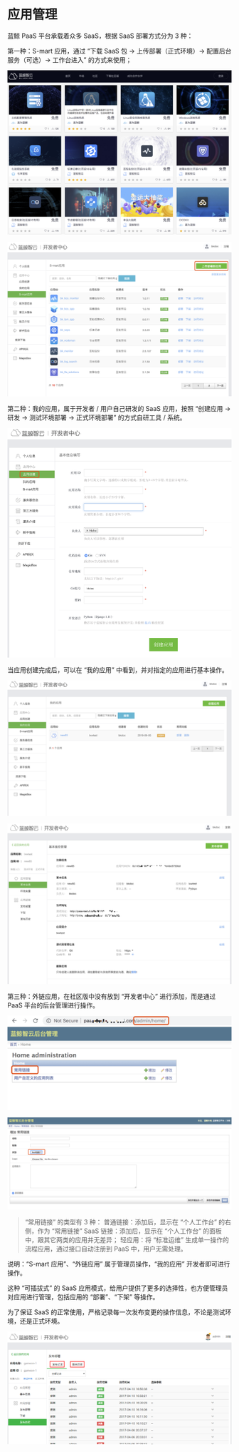 # 应用管理

蓝鲸 PaaS 平台承载着众多 SaaS，根据 SaaS 部署方式分为 3 种：

第一种：S-mart 应用，通过 “下载 SaaS 包 -> 上传部署（正式环境）-> 配置后台服务（可选）-> 工作台进入” 的方式来使用；

![](../../assets/smartsaas.png)

![](../../assets/smartupload.png)

第二种：我的应用，属于开发者 / 用户自己研发的 SaaS 应用，按照 “创建应用 -> 研发 -> 测试环境部署 -> 正式环境部署” 的方式自研工具 / 系统。

![](../../assets/mysaas.png)

当应用创建完成后，可以在 “我的应用” 中看到，并对指定的应用进行基本操作。

![](../../assets/mysaasoption.png)

![](../../assets/mysaasoneoption.png)

第三种：外链应用，在社区版中没有放到 “开发者中心” 进行添加，而是通过 PaaS 平台的后台管理进行操作。

![](../../assets/wailiansaas.png)

![](../../assets/wailiansaasadd.png)

> “常用链接” 的类型有 3 种：
> 普通链接：添加后，显示在 “个人工作台” 的右侧，作为 “常用链接”
> SaaS 链接：添加后，显示在 “个人工作台” 的面板中，跟其它两类的应用并无差异；
> 轻应用：将 “标准运维” 生成单一操作的流程应用，通过接口自动注册到 PaaS 中，用户无需处理。

说明：“S-mart 应用”、“外链应用” 属于管理员操作，“我的应用” 开发者即可进行操作。

这种 “可插拔式” 的 SaaS 应用模式，给用户提供了更多的选择性，也方便管理员对应用进行管理，包括应用的 “部署”、“下架” 等操作。

为了保证 SaaS 的正常使用，严格记录每一次发布变更的操作信息，不论是测试环境，还是正式环境。

![](../../assets/image012.png)
